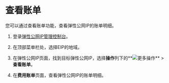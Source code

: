 # 查看账单

您可以通过查看账单功能，查看弹性公网IP的账单明细。

1.  登录[弹性公网IP管理控制台](https://vpc.console.aliyun.com/eip)。

2.  在顶部菜单栏处，选择EIP的地域。

3.  在弹性公网IP页面，找到目标弹性公网IP，选择**操作**列下的**![更多操作](https://static-aliyun-doc.oss-accelerate.aliyuncs.com/assets/img/zh-CN/8408559951/p143776.png)** \> **查看账单**。

4.  在**费用账单**页面，查看弹性公网IP的账单明细。



